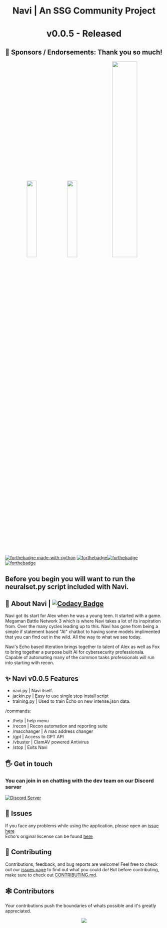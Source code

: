 <div align="center">
  <h1> Navi | An SSG Community Project</h1>
  <h1>v0.0.5 - Released</h1>
</div>

## 🤝 Sponsors / Endorsements: Thank you so much!     
<div align="center">
<img src="https://user-images.githubusercontent.com/89718570/234070674-51080b9a-be10-476f-9bbf-3e1e2a6cca9e.png" width="25%" height="25%">  
<img src="https://media.discordapp.net/attachments/1053895661629751397/1078449255481610280/base_rebuilt_hq_profile_rounded.png" width="25%" height="25%">
<img src="https://user-images.githubusercontent.com/89718570/236381302-dc3dcf75-a48d-4846-ae33-2007109bf7c2.png" width="40%" height="40%">
</div>   

[![forthebadge made-with-python](http://ForTheBadge.com/images/badges/made-with-python.svg)](https://www.python.org/)
[![forthebadge](https://forthebadge.com/images/badges/built-with-love.svg)](https://forthebadge.com)[![forthebadge](https://forthebadge.com/images/badges/powered-by-black-magic.svg)](https://forthebadge.com) [![forthebadge](https://forthebadge.com/images/badges/open-source.svg)](https://forthebadge.com)  

## Before you begin you will want to run the neuralset.py script included with Navi.

## 🚀 About Navi | [![Codacy Badge](https://app.codacy.com/project/badge/Grade/63a04af9b14f41179b567637c4ab77a6)](https://app.codacy.com/gh/SSGorg/Navi/dashboard?utm_source=gh&utm_medium=referral&utm_content=&utm_campaign=Badge_grade)
Navi got its start for Alex when he was a young teen. It started with a game. Megaman Battle Network 3 which is where Navi takes a lot of its inspiration from. Over the many cycles leading up to this. Navi has gone from being a simple if statement based "AI" chatbot to having some models implimented that you can find out in the wild. All the way to what we see today.   
  
Navi's Echo based itteration brings together to talent of Alex as well as Fox to bring together a purpose built AI for cybersecurity professionala. Capable of automating many of the common taaks professionals will run into starting with recon. 

## ✨ Navi v0.0.5 Features
- navi.py     | Navi itself.
- jackin.py   | Easy to use single stop install script
- training.py | Used to train Echo on new intense.json data.  
 
/commands:
- /help       | help menu
- /recon      | Recon automation and reporting suite
- /macchanger | A mac address changer
- /gpt        | Access to GPT API
- /vbuster    | ClamAV powered Antivirus
- /stop       | Exits Navi

## 🖐️ Get in touch
### You can join in on chatting with the dev team on our Discord server
  <a href="https://discord.gg/ecrBC9wnma"><img src="https://discordapp.com/api/guilds/879757204620726362/widget.png?style=banner3" alt="Discord Server"></a>
  
## 🔧 Issues
If you face any problems while using the application, please open an [issue here](https://github.com/SSGorg/Navi-E1/issues)  
Echo's original liscense can be found [here](https://github.com/SSGorg/Navi-E1/wiki/Echo-l1-Liscense)
  
## 🤝 Contributing

Contributions, feedback, and bug reports are welcome! Feel free to check out our [issues page](https://github.com/SSGorg/Navi/issues) to find out what you could do! But before contributing, make sure to check out [CONTRIBUTING.md](./CONTRIBUTING.md).  

## 🕸 Contributors

Your contributions push the boundaries of whats possible and it's greatly appreciated.
<br>
<a href="https://github.com/SSGOrg/Navi/graphs/contributors">
<p align="center">
  <img src="https://contrib.rocks/image?repo=SSGorg/Navi" />
  </p>
</a>
